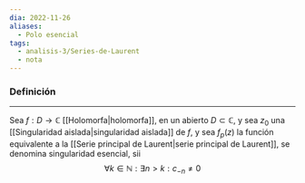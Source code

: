```yaml
---
dia: 2022-11-26
aliases:
  - Polo esencial
tags:
  - analisis-3/Series-de-Laurent
  - nota
---
```

### Definición
---
Sea $f : D \to \mathbb{C}$ [[Holomorfa|holomorfa]], en un abierto $D \subset \mathbb{C}$, y sea $z_0$ una [[Singularidad aislada|singularidad aislada]] de $f$, y sea $f_p(z)$ la función equivalente a la [[Serie principal de Laurent|serie principal de Laurent]], se denomina singularidad esencial, sii $$ \forall k \in \mathbb{N} : \exists n > k : c_{-n} \ne 0 $$